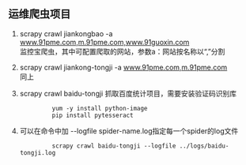## 运维爬虫项目
1. scrapy crawl jiankongbao -a www.91pme.com,m.91pme.com,www.91guoxin.com   
        监控宝爬虫，其中可配置爬取的网站，参数a：网站按名称以“,”分割
2. scrapy crawl jiankong-tongji -a www.91pme.com,m.91pme.com    
        同上
3. scrapy crawl baidu-tongji
        抓取百度统计项目，需要安装验证码识别库

                yum -y install python-image
                pip install pytesseract
4. 可以在命令中加 --logfile spider-name.log指定每一个spider的log文件
    
                scrapy crawl baidu-tongji --logfile ../logs/baidu-tongji.log